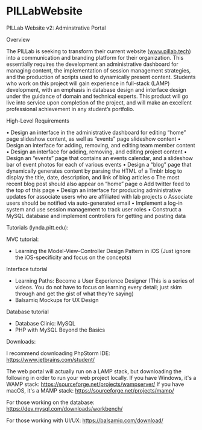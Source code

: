 # PILLabWebsite
PILLab Website v2: Adminstrative Portal

Overview

The PILLab is seeking to transform their current website (www.pillab.tech) into a communication and branding platform for their organization. This essentially requires the development an administrative dashboard for managing content, the implementation of session management strategies, and the production of scripts used to dynamically present content. Students who work on this project will gain experience in full-stack (LAMP) development, with an emphasis in database design and interface design under the guidance of domain and technical experts. This product will go live into service upon completion of the project, and will make an excellent professional achievement in any student’s portfolio.

High-Level Requirements

• Design an interface in the administrative dashboard for editing “home” page slideshow content, as well as “events” page slideshow content
• Design an interface for adding, removing, and editing team member content
• Design an interface for adding, removing, and editing project content
• Design an “events” page that contains an events calendar, and a slideshow bar of event photos for each of various events
• Design a “blog” page that dynamically generates content by parsing the HTML of a Tmblr blog to display the title, date, description, and link of blog articles
	o The most recent blog post should also appear on “home” page
	o Add twitter feed to the top of this page
• Design an interface for producing administrative updates for associate users who are affiliated with lab projects
	o Associate users should be notified via auto-generated email
• Implement a log-in system and use session management to track user roles
• Construct a MySQL database and implement controllers for getting and posting data


Tutorials (lynda.pitt.edu):

MVC tutorial:
* Learning the Model-View-Controller Design Pattern in iOS (Just ignore the iOS-specificity and focus on the concepts)

Interface tutorial
* Learning Paths: Become a User Experience Designer (This is a series of videos. You do not have to focus on learning every detail; just skim through and get the gist of what they're saying)
* Balsamiq Mockups for UX Design

Database tutorial
* Database Clinic: MySQL
* PHP with MySQL Beyond the Basics

Downloads:

I recommend downloading PhpStorm IDE:
https://www.jetbrains.com/student/

The web portal will actually run on a LAMP stack, but downloading the following in order to run your web project locally. 
If you have Windows, it's a WAMP stack:
https://sourceforge.net/projects/wampserver/
If you have macOS, it's a MAMP stack:
https://sourceforge.net/projects/mamp/

For those working on the database:
https://dev.mysql.com/downloads/workbench/

For those working with UI/UX: 
https://balsamiq.com/download/
